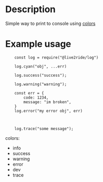 # Description

Simple way to print to console using [colors](https://www.npmjs.com/package/colors)

# Example usage

```
    const log = require("@live2ride/log")

    log.cyan("obj", ...err)

    log.success("success");

    log.warning("warning");

    const err = {
        code: 1234,
        message: "im broken",
    }
    log.error("my error obj", err)



    log.trace("some message");

```

colors:

- info
- success
- warning
- error
- dev
- trace

